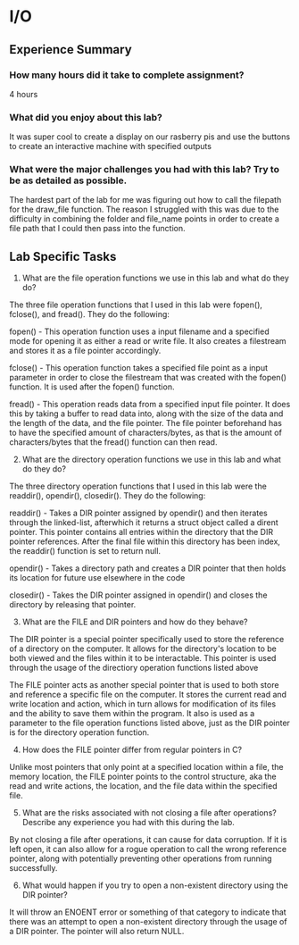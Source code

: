 # I/O

## Experience Summary

### How many hours did it take to complete assignment?
4 hours

### What did you enjoy about this lab?
It was super cool to create a display on our rasberry pis and use the buttons to create an interactive machine with specified outputs

### What were the major challenges you had with this lab? Try to be as detailed as possible.
The hardest part of the lab for me was figuring out how to call the filepath for the draw_file function. The reason I struggled with this was due to the difficulty in combining the folder and file_name points in order to create a file path that I could then pass into the function. 

## Lab Specific Tasks

1. What are the file operation functions we use in this lab and what do they do?

The three file operation functions that I used in this lab were fopen(), fclose(), and fread(). They do the following:

fopen() - This operation function uses a input filename and a specified mode for opening it as either a read or write file. It also creates a filestream and stores it as a file pointer accordingly. 

fclose() - This operation function takes a specified file point as a input parameter in order to close the filestream that was created with the fopen() function. It is used after the fopen() function. 

fread() - This operation reads data from a specified input file pointer. It does this by taking a buffer to read data into, along with the size of the data and the length of the data, and the file pointer. The file pointer beforehand has to have the specified amount of characters/bytes, as that is the amount of characters/bytes that the fread() function can then read. 

2. What are the directory operation functions we use in this lab and what do they do?

The three directory operation functions that I used in this lab were the readdir(), opendir(), closedir(). They do the following:

readdir() - Takes a DIR pointer assigned by opendir() and then iterates through the linked-list, afterwhich it returns a struct object called a dirent pointer. This pointer contains all entries within the directory that the DIR pointer references. After the final file within this directory has been index, the readdir() function is set to return null.

opendir() - Takes a directory path and creates a DIR pointer that then holds its location for future use elsewhere in the code

closedir() - Takes the DIR pointer assigned in opendir() and closes the directory by releasing that pointer. 

3. What are the FILE and DIR pointers and how do they behave?

The DIR pointer is a special pointer specifically used to store the reference of a directory on the computer. It allows for the directory's location to be both viewed and the files within it to be interactable. This pointer is used through the usage of the directiory operation functions listed above

The FILE pointer acts as another special pointer that is used to both store and reference a specific file on the computer. It stores the current read and write location and action, which in turn allows for modification of its files and the ability to save them within the program. It also is used as a parameter to the file operation functions listed above, just as the DIR pointer is for the directory operation function. 

4. How does the FILE pointer differ from regular pointers in C?

Unlike most pointers that only point at a specified location within a file, the memory location, the FILE pointer points to the control structure, aka the read and write actions, the location, and the file data within the specified file. 
 
5. What are the risks associated with not closing a file after operations? Describe any experience you had with this during the lab.

By not closing a file after operations, it can cause for data corruption. If it is left open, it can also allow for a rogue operation to call the wrong reference pointer, along with potentially preventing other operations from running successfully.

6. What would happen if you try to open a non-existent directory using the DIR pointer?

It will throw an ENOENT error or something of that category to indicate that there was an attempt to open a non-existent directory through the usage of a DIR pointer. The pointer will also return NULL. 
